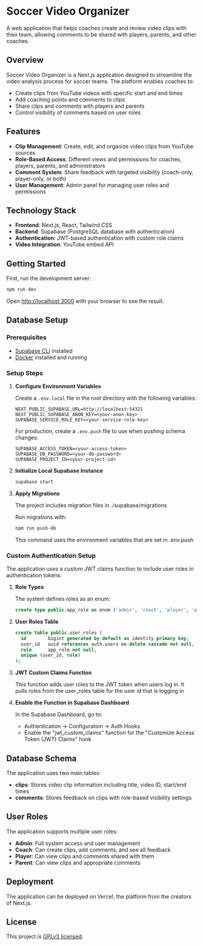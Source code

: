 # Soccer Video Organizer

A web application that helps coaches create and review video clips with their team, allowing comments to be shared with players, parents, and other coaches.

## Overview

Soccer Video Organizer is a Next.js application designed to streamline the video analysis process for soccer teams. The platform enables coaches to:

- Create clips from YouTube videos with specific start and end times
- Add coaching points and comments to clips
- Share clips and comments with players and parents
- Control visibility of comments based on user roles

## Features

- **Clip Management**: Create, edit, and organize video clips from YouTube sources
- **Role-Based Access**: Different views and permissions for coaches, players, parents, and administrators
- **Comment System**: Share feedback with targeted visibility (coach-only, player-only, or both)
- **User Management**: Admin panel for managing user roles and permissions

## Technology Stack

- **Frontend**: Next.js, React, Tailwind CSS
- **Backend**: Supabase (PostgreSQL database with authentication)
- **Authentication**: JWT-based authentication with custom role claims
- **Video Integration**: YouTube embed API

## Getting Started

First, run the development server:

```bash
npm run dev
```

Open [http://localhost:3000](http://localhost:3000) with your browser to see the result.

## Database Setup

### Prerequisites
- [Supabase CLI](https://supabase.com/docs/guides/cli) installed
- [Docker](https://www.docker.com/get-started/) installed and running

### Setup Steps

1. **Configure Environment Variables**

   Create a `.env.local` file in the root directory with the following variables:
   ```
   NEXT_PUBLIC_SUPABASE_URL=http://localhost:54321
   NEXT_PUBLIC_SUPABASE_ANON_KEY=<your-anon-key>
   SUPABASE_SERVICE_ROLE_KEY=<your-service-role-key>
   ```

   For production, create a `.env.push` file to use when pushing schema changes:
   ```
   SUPABASE_ACCESS_TOKEN=<your-access-token>
   SUPABASE_DB_PASSWORD=<your-db-password>
   SUPABASE_PROJECT_ID=<your-project-id>
   ```

2. **Initialize Local Supabase Instance**

   ```bash
   supabase start
   ```

3. **Apply Migrations**

   The project includes migration files in ./supabase/migrations

   Run migrations with:
   ```bash
   npm run push-db
   ```

   This command uses the environment variables that are set in .env.push

### Custom Authentication Setup

The application uses a custom JWT claims function to include user roles in authentication tokens:

1. **Role Types**

   The system defines roles as an enum:
   ```sql
   create type public.app_role as enum ('admin', 'coach', 'player', 'parent');
   ```

2. **User Roles Table**

   ```sql
   create table public.user_roles (
     id        bigint generated by default as identity primary key,
     user_id   uuid references auth.users on delete cascade not null,
     role      app_role not null,
     unique (user_id, role)
   );
   ```

3. **JWT Custom Claims Function**

   This function adds user roles to the JWT token when users log in.  It pulls roles from the user_roles table for the user id that is logging in


4. **Enable the Function in Supabase Dashboard**

   In the Supabase Dashboard, go to:
   - Authentication → Configuration → Auth Hooks
   - Enable the "jwt_custom_claims" function for the "Customize Access Token (JWT) Claims" hook

## Database Schema

The application uses two main tables:
- **clips**: Stores video clip information including title, video ID, start/end times
- **comments**: Stores feedback on clips with role-based visibility settings

## User Roles

The application supports multiple user roles:
- **Admin**: Full system access and user management
- **Coach**: Can create clips, add comments, and see all feedback
- **Player**: Can view clips and comments shared with them
- **Parent**: Can view clips and appropriate comments

## Deployment

The application can be deployed on Vercel, the platform from the creators of Next.js.

## License

This project is [GPLv3 licensed](LICENSE).
